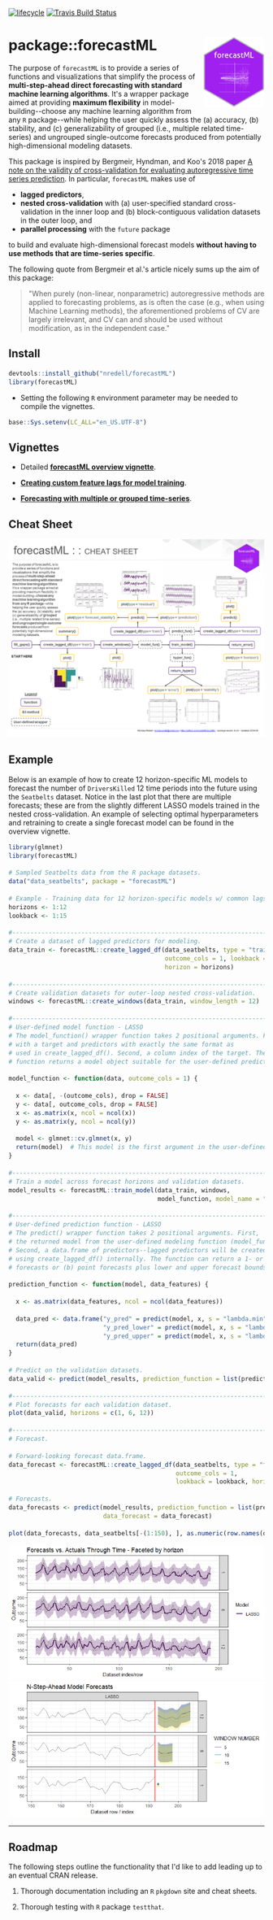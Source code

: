 [![lifecycle](https://img.shields.io/badge/lifecycle-maturing-blue.svg)](https://www.tidyverse.org/lifecycle/#maturing)
[![Travis Build
Status](https://travis-ci.org/nredell/forecastML.svg?branch=master)](https://travis-ci.org/nredell/forecastML)

# package::forecastML <img src="./man/figures/forecastML_logo.png" alt="forecastML logo" align="right" height="138.5" style="display: inline-block;">

The purpose of `forecastML` is to provide a series of functions and visualizations that simplify the process of 
**multi-step-ahead direct forecasting with standard machine learning algorithms**. It's a wrapper package aimed at providing 
**maximum flexibility** in model-building--choose any machine learning algorithm from any `R` package--while helping 
the user quickly assess the (a) accuracy, (b) stability, and (c) generalizability of grouped (i.e., 
multiple related time-series) and ungrouped single-outcome forecasts produced from potentially high-dimensional modeling datasets.

This package is inspired by Bergmeir, Hyndman, and Koo's 2018 paper 
[A note on the validity of cross-validation for evaluating autoregressive time series prediction](https://robjhyndman.com/papers/cv-wp.pdf). 
In particular, `forecastML` makes use of 

* **lagged predictors**,
* **nested cross-validation** with (a) user-specified standard cross-validation in the inner loop and (b) block-contiguous validation 
datasets in the outer loop, and
* **parallel processing** with the `future` package 

to build and evaluate high-dimensional forecast models **without having to use methods that are time-series specific**. 

The following quote from Bergmeir et al.'s article nicely sums up the aim of this package:

> "When purely (non-linear, nonparametric) autoregressive methods are applied to forecasting problems, as is often the case
> (e.g., when using Machine Learning methods), the aforementioned problems of CV are largely
> irrelevant, and CV can and should be used without modification, as in the independent case."

## Install

``` r
devtools::install_github("nredell/forecastML")
library(forecastML)
```

* Setting the following `R` environment parameter may be needed to compile the vignettes.

``` r
base::Sys.setenv(LC_ALL="en_US.UTF-8")
```

## Vignettes

* Detailed **[forecastML overview vignette](https://nredell.github.io/forecastML/vignettes/package_overview.html)**.

* **[Creating custom feature lags for model training](https://nredell.github.io/forecastML/vignettes/lagged_features.html)**.

* **[Forecasting with multiple or grouped time-series](https://nredell.github.io/forecastML/vignettes/grouped_forecast.html)**.

## Cheat Sheet

![](./tools/forecastML_cheat_sheet.png)

## Example

Below is an example of how to create 12 horizon-specific ML models to forecast the number of `DriversKilled` 
12 time periods into the future using the `Seatbelts` dataset. Notice in the last plot that there are multiple forecasts; 
these are from the slightly different LASSO models trained in the nested cross-validation. An example of selecting optimal 
hyperparameters and retraining to create a single forecast model can be found in the overview vignette.

``` r
library(glmnet)
library(forecastML)

# Sampled Seatbelts data from the R package datasets.
data("data_seatbelts", package = "forecastML")

# Example - Training data for 12 horizon-specific models w/ common lags per predictor.
horizons <- 1:12
lookback <- 1:15

#------------------------------------------------------------------------------
# Create a dataset of lagged predictors for modeling.
data_train <- forecastML::create_lagged_df(data_seatbelts, type = "train",
                                           outcome_cols = 1, lookback = lookback,
                                           horizon = horizons)

#------------------------------------------------------------------------------
# Create validation datasets for outer-loop nested cross-validation.
windows <- forecastML::create_windows(data_train, window_length = 12)

#------------------------------------------------------------------------------
# User-defined model function - LASSO
# The model_function() wrapper function takes 2 positional arguments. First, a data.frame 
# with a target and predictors with exactly the same format as
# used in create_lagged_df(). Second, a column index of the target. The
# function returns a model object suitable for the user-defined predict function.

model_function <- function(data, outcome_cols = 1) {

  x <- data[, -(outcome_cols), drop = FALSE]
  y <- data[, outcome_cols, drop = FALSE]
  x <- as.matrix(x, ncol = ncol(x))
  y <- as.matrix(y, ncol = ncol(y))

  model <- glmnet::cv.glmnet(x, y)
  return(model)  # This model is the first argument in the user-defined predict() function below.
}

#------------------------------------------------------------------------------
# Train a model across forecast horizons and validation datasets.
model_results <- forecastML::train_model(data_train, windows,
                                         model_function, model_name = "LASSO")

#------------------------------------------------------------------------------
# User-defined prediction function - LASSO
# The predict() wrapper function takes 2 positional arguments. First,
# the returned model from the user-defined modeling function (model_function() above).
# Second, a data.frame of predictors--lagged predictors will be created automatically
# using create_lagged_df() internally. The function can return a 1- or 3-column data.frame with either (a) point
# forecasts or (b) point forecasts plus lower and upper forecast bounds (column order or names do not matter).

prediction_function <- function(model, data_features) {

  x <- as.matrix(data_features, ncol = ncol(data_features))

  data_pred <- data.frame("y_pred" = predict(model, x, s = "lambda.min"),  # 1 column is required.
                          "y_pred_lower" = predict(model, x, s = "lambda.min") - 50,  # optional.
                          "y_pred_upper" = predict(model, x, s = "lambda.min") + 50)  # optional.
  return(data_pred)
}

# Predict on the validation datasets.
data_valid <- predict(model_results, prediction_function = list(prediction_function))

#------------------------------------------------------------------------------
# Plot forecasts for each validation dataset.
plot(data_valid, horizons = c(1, 6, 12))

#------------------------------------------------------------------------------
# Forecast.

# Forward-looking forecast data.frame.
data_forecast <- forecastML::create_lagged_df(data_seatbelts, type = "forecast",
                                              outcome_cols = 1,
                                              lookback = lookback, horizons = horizons)

# Forecasts.
data_forecasts <- predict(model_results, prediction_function = list(prediction_function),
                          data_forecast = data_forecast)

plot(data_forecasts, data_seatbelts[-(1:150), ], as.numeric(row.names(data_seatbelts[-(1:150), ])), horizons = c(1, 6, 12))
```
![](./tools/validation_data_forecasts.png)
![](./tools/forecasts.png)

***

## Roadmap

The following steps outline the functionality that I'd like to add leading up to an eventual 
CRAN release.

1. Thorough documentation including an `R` `pkgdown` site and cheat sheets.

2. Thorough testing with `R` package `testthat`.

